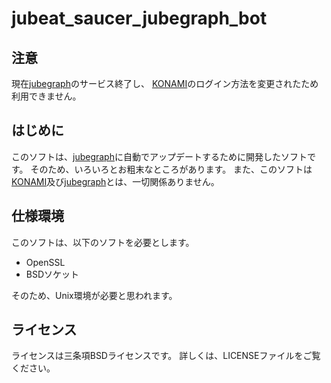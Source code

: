jubeat_saucer_jubegraph_bot
===========================

注意
---------------------------
現在[jubegraph](http://jubegraph.dyndns.org/jubeat_saucer/)のサービス終了し、
[KONAMI](http://p.eagate.573.jp/)のログイン方法を変更されたため利用できません。

はじめに
---------------------------
このソフトは、[jubegraph](http://jubegraph.dyndns.org/jubeat_saucer/)に自動でアップデートするために開発したソフトです。
そのため、いろいろとお粗末なところがあります。
また、このソフトは[KONAMI](http://p.eagate.573.jp/)及び[jubegraph](http://jubegraph.dyndns.org/jubeat_saucer/)とは、一切関係ありません。

仕様環境
---------------------------
このソフトは、以下のソフトを必要とします。
* OpenSSL
* BSDソケット

そのため、Unix環境が必要と思われます。

ライセンス
---------------------------
ライセンスは三条項BSDライセンスです。
詳しくは、LICENSEファイルをご覧ください。
